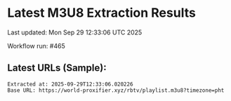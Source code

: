 # Latest M3U8 Extraction Results

Last updated: Mon Sep 29 12:33:06 UTC 2025

Workflow run: #465

## Latest URLs (Sample):
```
Extracted at: 2025-09-29T12:33:06.020226
Base URL: https://world-proxifier.xyz/rbtv/playlist.m3u8?timezone=pht

```
